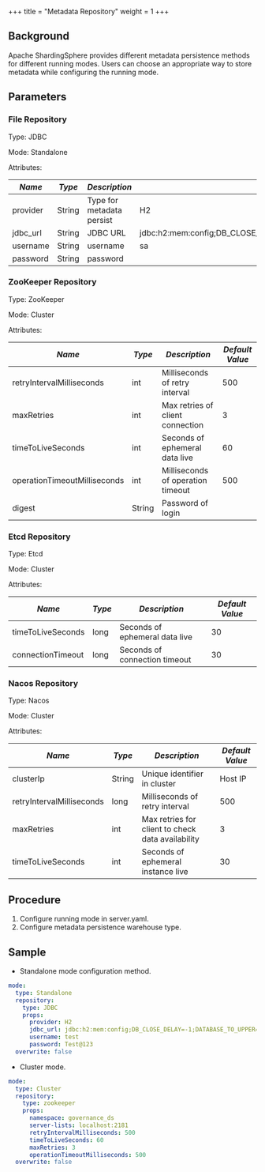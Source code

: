 +++
title = "Metadata Repository"
weight = 1
+++

## Background

Apache ShardingSphere provides different metadata persistence methods for different running modes. Users can choose an appropriate way to store metadata while configuring the running mode.

## Parameters
### File Repository

Type: JDBC

Mode: Standalone

Attributes:

| *Name*                       | *Type* | *Description*                     | *Default Value*                                                         |
| ---------------------------- | ------ | --------------------------------- | ----------------------------------------------------------------------- |
| provider                    | String      | Type for metadata persist     | H2              |
| jdbc_url                    | String      | JDBC URL              | jdbc:h2:mem:config;DB_CLOSE_DELAY=-1;DATABASE_TO_UPPER=false;MODE=MYSQL              |
| username                    | String      | username              | sa              |
| password                    | String      | password              |                 |


### ZooKeeper Repository

Type: ZooKeeper

Mode: Cluster

Attributes:

| *Name*                       | *Type* | *Description*                     | *Default Value* |
| ---------------------------- | ------ | --------------------------------- | --------------- |
| retryIntervalMilliseconds    | int    | Milliseconds of retry interval    | 500             |
| maxRetries                   | int    | Max retries of client connection  | 3               |
| timeToLiveSeconds            | int    | Seconds of ephemeral data live    | 60              |
| operationTimeoutMilliseconds | int    | Milliseconds of operation timeout | 500             |
| digest                       | String | Password of login                 |                 |

### Etcd Repository

Type: Etcd

Mode: Cluster

Attributes:

| *Name*                       | *Type* | *Description*                     | *Default Value* |
| ---------------------------- | ------ | --------------------------------- | --------------- |
| timeToLiveSeconds            | long   | Seconds of ephemeral data live    | 30              |
| connectionTimeout            | long   | Seconds of connection timeout     | 30              |

### Nacos Repository

Type: Nacos

Mode: Cluster

Attributes:

| *Name*                       | *Type* | *Description*                                     | *Default Value* |
| ---------------------------- | ------ | ------------------------------------------------- | --------------- |
| clusterIp                    | String | Unique identifier in cluster                      | Host IP         |
| retryIntervalMilliseconds    | long   | Milliseconds of retry interval                    | 500             |
| maxRetries                   | int    | Max retries for client to check data availability | 3               |
| timeToLiveSeconds            | int    | Seconds of ephemeral instance live                | 30              |

## Procedure

1. Configure running mode in server.yaml.
1. Configure metadata persistence warehouse type.

## Sample

- Standalone mode configuration method.

```yaml
mode:
  type: Standalone
  repository:
    type: JDBC
    props:
      provider: H2
      jdbc_url: jdbc:h2:mem:config;DB_CLOSE_DELAY=-1;DATABASE_TO_UPPER=false;MODE=MYSQL
      username: test
      password: Test@123
  overwrite: false
```

- Cluster mode.

```yaml
mode:
  type: Cluster
  repository:
    type: zookeeper
    props:
      namespace: governance_ds
      server-lists: localhost:2181
      retryIntervalMilliseconds: 500
      timeToLiveSeconds: 60
      maxRetries: 3
      operationTimeoutMilliseconds: 500
  overwrite: false
```
